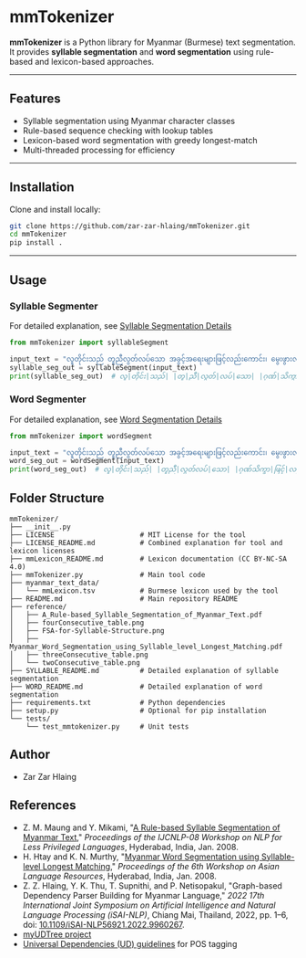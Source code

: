 # mmTokenizer

**mmTokenizer** is a Python library for Myanmar (Burmese) text segmentation. It provides **syllable segmentation** and **word segmentation** using rule-based and lexicon-based approaches.

---

## Features
- Syllable segmentation using Myanmar character classes  
- Rule-based sequence checking with lookup tables  
- Lexicon-based word segmentation with greedy longest-match  
- Multi-threaded processing for efficiency  

---

## Installation

Clone and install locally:

```bash
git clone https://github.com/zar-zar-hlaing/mmTokenizer.git
cd mmTokenizer
pip install .
```

---

## Usage

### Syllable Segmenter
For detailed explanation, see [Syllable Segmentation Details](SYLLABLE_README.md)

```python
from mmTokenizer import syllableSegment

input_text = "လူတိုင်းသည် တူညီလွတ်လပ်သော အခွင့်အရေးများဖြင့်လည်းကောင်း၊ မွေးဖွားလာသူများဖြစ်သည်။"
syllable_seg_out = syllableSegment(input_text)
print(syllable_seg_out)  # လူ|တိုင်း|သည်| |တူ|ညီ|လွတ်|လပ်|သော| |ဂုဏ်|သိက္ခာ|ဖြင့်|လည်း|ကောင်း|၊ |တူ|ညီ|လွတ်|လပ်|သော| |အ|ခွင့်|အ|ရေး|များ|ဖြင့်|လည်း|ကောင်း|၊ |မွေး|ဖွား|လာ|သူ|များ|ဖြစ်|သည်|။ 

```

### Word Segmenter
For detailed explanation, see [Word Segmentation Details](WORD_README.md)

```python
from mmTokenizer import wordSegment

input_text = "လူတိုင်းသည် တူညီလွတ်လပ်သော အခွင့်အရေးများဖြင့်လည်းကောင်း၊ မွေးဖွားလာသူများဖြစ်သည်။"
word_seg_out = wordSegment(input_text)
print(word_seg_out)  # လူ|တိုင်း|သည်| |တူညီ|လွတ်လပ်|သော| |ဂုဏ်သိက္ခာ|ဖြင့်|လည်းကောင်း|၊ |တူညီ|လွတ်လပ်|သော| |အခွင့်အရေး|များ|ဖြင့်|လည်းကောင်း|၊ |မွေးဖွားလာသူ|များ|ဖြစ်|သည်|။

```

## Folder Structure
```
mmTokenizer/
├── __init__.py
├── LICENSE                     # MIT License for the tool
├── LICENSE_README.md           # Combined explanation for tool and lexicon licenses
├── mmLexicon_README.md         # Lexicon documentation (CC BY-NC-SA 4.0)
├── mmTokenizer.py              # Main tool code
├── myanmar_text_data/
│   └── mmLexicon.tsv           # Burmese lexicon used by the tool
├── README.md                   # Main repository README
├── reference/
│   ├── A_Rule-based_Syllable_Segmentation_of_Myanmar_Text.pdf
│   ├── fourConsecutive_table.png
│   ├── FSA-for-Syllable-Structure.png
│   ├── Myanmar_Word_Segmentation_using_Syllable_level_Longest_Matching.pdf
│   ├── threeConsecutive_table.png
│   └── twoConsecutive_table.png
├── SYLLABLE_README.md          # Detailed explanation of syllable segmentation
├── WORD_README.md              # Detailed explanation of word segmentation
├── requirements.txt            # Python dependencies
├── setup.py                    # Optional for pip installation
└── tests/
    └── test_mmtokenizer.py     # Unit tests

```

## Author
- Zar Zar Hlaing

## References

- Z. M. Maung and Y. Mikami, "[A Rule-based Syllable Segmentation of Myanmar Text](https://aclanthology.org/I08-3010/)," *Proceedings of the IJCNLP-08 Workshop on NLP for Less Privileged Languages*, Hyderabad, India, Jan. 2008.  
- H. Htay and K. N. Murthy, "[Myanmar Word Segmentation using Syllable-level Longest Matching](https://aclanthology.org/I08-7006/)," *Proceedings of the 6th Workshop on Asian Language Resources*, Hyderabad, India, Jan. 2008.  
- Z. Z. Hlaing, Y. K. Thu, T. Supnithi, and P. Netisopakul, "Graph-based Dependency Parser Building for Myanmar Language," *2022 17th International Joint Symposium on Artificial Intelligence and Natural Language Processing (iSAI-NLP)*, Chiang Mai, Thailand, 2022, pp. 1–6, doi: [10.1109/iSAI-NLP56921.2022.9960267](https://doi.org/10.1109/iSAI-NLP56921.2022.9960267).  
- [myUDTree project](https://github.com/ye-kyaw-thu/myUDTree)  
- [Universal Dependencies (UD) guidelines](https://universaldependencies.org/) for POS tagging


